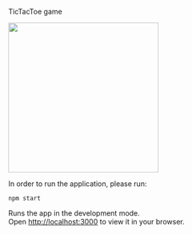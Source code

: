 TicTacToe game

<img src="readmeImage/tictactoe.png" width="300" >

In order to run the application, please run:

`npm start`

Runs the app in the development mode.\
Open [http://localhost:3000](http://localhost:3000) to view it in your browser.
